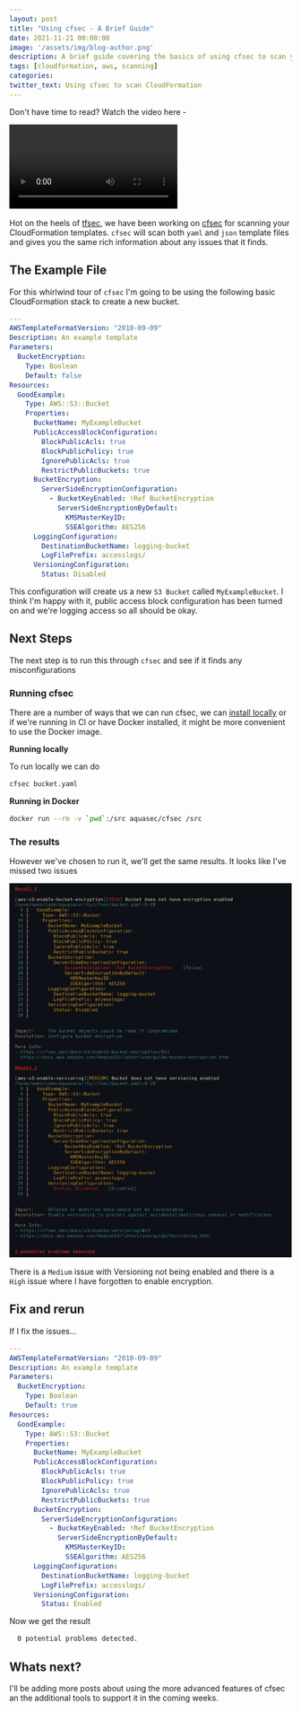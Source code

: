 ```yaml
---
layout: post
title: "Using cfsec - A Brief Guide"
date: 2021-11-21 00:00:00
image: '/assets/img/blog-author.png'
description: A brief guide covering the basics of using cfsec to scan your CloudFormation files
tags: [cloudformation, aws, scanning]
categories:
twitter_text: Using cfsec to scan CloudFormation
---
```


Don't have time to read? Watch the video here - 
<p>
<video src="https://user-images.githubusercontent.com/3049157/142923624-29be06d2-399e-497a-81db-6cb412561c5f.mp4" controls="controls" style="max-width: 1100px;">
</video>
</p>



Hot on the heels of [tfsec](https://tfsec.dev), we have been working on [cfsec](https://cfsec.dev) for scanning your CloudFormation templates. `cfsec` will scan both `yaml` and `json` template files and gives you the same rich information about any issues that it finds.

## The Example File

For this whirlwind tour of `cfsec` I'm going to be using the following basic CloudFormation stack to create a new bucket.

```yml
---
AWSTemplateFormatVersion: "2010-09-09"
Description: An example template
Parameters:
  BucketEncryption:
    Type: Boolean
    Default: false
Resources:
  GoodExample:
    Type: AWS::S3::Bucket
    Properties:
      BucketName: MyExampleBucket
      PublicAccessBlockConfiguration:
        BlockPublicAcls: true
        BlockPublicPolicy: true
        IgnorePublicAcls: true
        RestrictPublicBuckets: true
      BucketEncryption:
        ServerSideEncryptionConfiguration:
          - BucketKeyEnabled: !Ref BucketEncryption
            ServerSideEncryptionByDefault:
              KMSMasterKeyID: 
              SSEAlgorithm: AES256
      LoggingConfiguration:
        DestinationBucketName: logging-bucket
        LogFilePrefix: accesslogs/
      VersioningConfiguration:
        Status: Disabled
```

This configuration will create us a new `S3 Bucket` called `MyExampleBucket`. I think I'm happy with it, public access block configuration has been turned on and we're logging access so all should be okay.

## Next Steps

The next step is to run this through `cfsec` and see if it finds any misconfigurations

### Running cfsec

There are a number of ways that we can run cfsec, we can [install locally](https://cfsec.dev/docs/installation/) or if we're running in CI or have Docker installed, it might be more convenient to use the Docker image.

**Running locally**

To run locally we can do 

```bash
cfsec bucket.yaml
```

**Running in Docker**

```bash
docker run --rm -v `pwd`:/src aquasec/cfsec /src
```

### The results

However we've chosen to run it, we'll get the same results. It looks like I've missed two issues 

![cfsec output](../images/cfsec-output-bucket.png)

There is a `Medium` issue with Versioning not being enabled and there is a `High` issue where I have forgotten to enable encryption.

## Fix and rerun

If I fix the issues...
```yaml
---
AWSTemplateFormatVersion: "2010-09-09"
Description: An example template
Parameters:
  BucketEncryption:
    Type: Boolean
    Default: true
Resources:
  GoodExample:
    Type: AWS::S3::Bucket
    Properties:
      BucketName: MyExampleBucket
      PublicAccessBlockConfiguration:
        BlockPublicAcls: true
        BlockPublicPolicy: true
        IgnorePublicAcls: true
        RestrictPublicBuckets: true
      BucketEncryption:
        ServerSideEncryptionConfiguration:
          - BucketKeyEnabled: !Ref BucketEncryption
            ServerSideEncryptionByDefault:
              KMSMasterKeyID: 
              SSEAlgorithm: AES256
      LoggingConfiguration:
        DestinationBucketName: logging-bucket
        LogFilePrefix: accesslogs/
      VersioningConfiguration:
        Status: Enabled
```

Now we get the result

```bash
  0 potential problems detected.
```

## Whats next?

I'll be adding more posts about using the more advanced features of cfsec an the additional tools to support it in the coming weeks.
